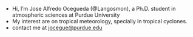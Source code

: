 - Hi, I’m Jose Alfredo Ocegueda (@Langosmon), a Ph.D. student in atmospheric sciences at Purdue University
- My interest are on tropical meteorology, specially in tropical cyclones.
- contact me at jocegue@purdue.edu

<!---
Langosmon/Langosmon is a ✨ special ✨ repository because its `README.md` (this file) appears on your GitHub profile.
You can click the Preview link to take a look at your changes.
--->

